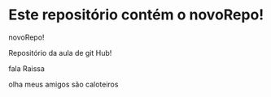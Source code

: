 # Este repositório contém o novoRepo!

novoRepo!

Repositório da aula de git Hub!

fala Raissa 

olha meus amigos são caloteiros
